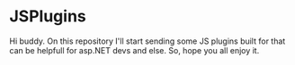 # JSPlugins
Hi buddy. On this repository I'll start sending some JS plugins built for that can be helpfull for asp.NET devs and else. So, hope you all enjoy it.

